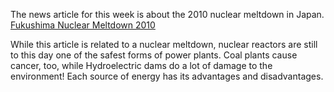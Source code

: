 The news article for this week is about the 2010 nuclear meltdown in Japan.
<a href="http://www.nytimes.com/cwire/2011/03/15/15climatewire-new-explosion-rocks-fukushima-nuclear-plant-19902.html?pagewanted=print" target="_blank">Fukushima Nuclear Meltdown 2010</a>

While this article is related to a nuclear meltdown, nuclear reactors are still to this day one of the safest forms of power plants. Coal plants cause cancer, too, while Hydroelectric dams do a lot of damage to the environment! Each source of energy has its advantages and disadvantages.